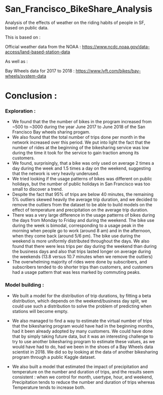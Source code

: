 # San_Francisco_BikeShare_Analysis
Analysis of the effects of weather on the riding habits of people in SF, based on public data.

This is based on : 

Official weather data from the NOAA : https://www.ncdc.noaa.gov/data-access/land-based-station-data

As well as : 

Bay Wheels data for 2017 to 2018 : https://www.lyft.com/bikes/bay-wheels/system-data

# Conclusion : 

### Exploration :

- We found that the the number of bikes in the program increased from ~500 to ~3000 during the year June 2017 to June 2018 of the San Francisco Bay wheels sharing progam.
- We also found that the total number of trips done per month in the network increased over this period. We put into light the fact that the number of rides at the beginning of the bikesharing service was low during the time it took for the service to gain traction among its customers.
- We found, surprisingly, that a bike was only used on average 2 times a day during the week and 1.5 times a day on the weekend, suggesting that the network is very heavily underused.
- We tried looking if the usage patterns of bikes was different on public holidays, but the number of public holidays in San Francisco was too small to discover a trend.
- Despite the fact that 95% of trips are below 40 minutes, the remaining 5% outliers skewed heavily the average trip duration, and we decided to remove the outliers from the dataset to be able to build models on the effect of temperature and precipitation on the average trip duration.
- There was a very large difference in the usage patterns of bikes during the days from Monday to Friday and during the weekend. The bike use during the week is bimodal, corresponding to a usage peak in the morning when people go to work (around 8 am) and in the afternoon, when they come back (around 5/6 pm). The bike use during the weekend is more uniformly distributed throughout the days. We also found that there were less trips per day during the weekend than during the business days and also that trips lasted longer on average during the weekends (13.8 versus 10.7 minutes when we remove the outliers)
- The overwhelming majority of rides were done by subscribers, and subscribers tended to do shorter trips than customers, and customers had a usage pattern that was less marked by commuting peaks.

### Model building :

- We built a model for the distribution of trip durations, by fitting a beta distribution, which depends on the weekend/business day split, we could use such a distribution to solve the problem of predicting when stations will become empty.

- We also managed to find a way to estimate the virtual number of trips that the bikesharing program would have had in the beginning months, had it been already adopted by many customers. We could have done that by simply taking future data, but it was an interesting challenge to try to use another bikesharing program to estimate these values, as we would have had to do, had we been in the shoes of a Bay Wheels data scientist in 2018. We did so by looking at the data of another bikesharing program through a public Kaggle dataset.

- We also built a model that estimated the impact of precipitation and temperature on the number and duration of trips, and the results seem consistent : when we control for month, usertype, hour, and weekend, Precipitation tends to reduce the number and duration of trips whereas Temperature tends to increase both.

